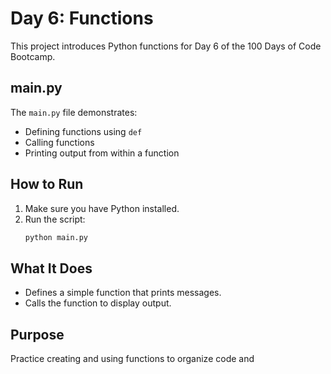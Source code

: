# Day 6: Functions

This project introduces Python functions for Day 6 of the 100 Days of Code Bootcamp.

## main.py

The `main.py` file demonstrates:

- Defining functions using `def`
- Calling functions
- Printing output from within a function

## How to Run

1. Make sure you have Python installed.
2. Run the script:
   ```bash
   python main.py
   ```

## What It Does

- Defines a simple function that prints messages.
- Calls the function to display output.

## Purpose

Practice creating and using functions to organize code and
